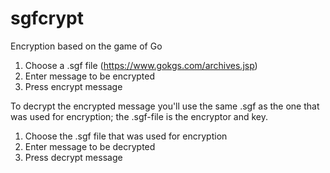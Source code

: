 # sgfcrypt
Encryption based on the game of Go
1. Choose a .sgf file (https://www.gokgs.com/archives.jsp)
2. Enter message to be encrypted
3. Press encrypt message

To decrypt the encrypted message you'll use the same .sgf as
the one that was used for encryption; the .sgf-file is the encryptor and key.
1. Choose the .sgf file that was used for encryption
2. Enter message to be decrypted
3. Press decrypt message
